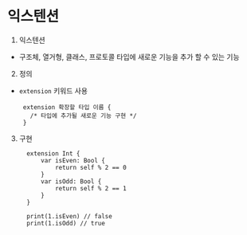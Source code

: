 # 익스텐션

1. 익스텐션
- 구조체, 열거형, 클래스, 프로토콜 타입에 새로운 기능을 추가 할 수 있는 기능
2. 정의
- `extension` 키워드 사용
  
       extension 확장할 타입 이름 {
         /* 타입에 추가될 새로운 기능 구현 */
       }
3. 구현
            
         extension Int {
             var isEven: Bool {
                 return self % 2 == 0
             }
             var isOdd: Bool {
                 return self % 2 == 1
             }
         }

         print(1.isEven) // false
         print(1.isOdd) // true